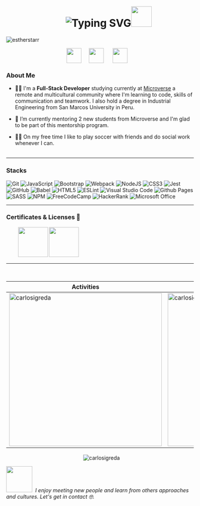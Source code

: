 <h1 align="center">&nbsp;&nbsp;&nbsp;&nbsp;&nbsp;&nbsp;&nbsp;<img src="https://readme-typing-svg.demolab.com?font=Fira+Code&weight=500&size=30&pause=1000&color=247FA7&center=true&vCenter=true&width=435&lines=Hi%2C+I'm+Carlos!" alt="Typing SVG" /><img src="https://github.com/mitul3737/mitul3737/blob/main/Wave.gif" height="55px" width="55px"></h1>

<p align="left"> <img src="https://komarev.com/ghpvc/?username=CarlosIgreda&label=Profile%20views&color=0e75b6&style=flat" alt="estherstarr" /> </p>
<!-- Social icons section -->
<p align="center">
<a  href="https://twitter.com/carlosigreda"  target="_blank">
<img  align="center"  src="https://img.icons8.com/doodle/2x/twitter.png" height="40"  width="40"  /></a>
&#8287;&#8287;&#8287;
<a  href="https://www.linkedin.com/in/carlosigreda"  target="_blank">
<img  align="center"  src="https://img.icons8.com/doodle/2x/linkedin.png" height="40"  width="40"  /></a>
&#8287;&#8287;&#8287;&nbsp;
<a href="mailto:cjigredarivas@gmail.com" target="_blank">
<img  align="center"  src="https://img.icons8.com/doodle/2x/gmail.png"  height="40"  width="40"  /></a> 
&#8287;&#8287;&#8287;
</p>

### About Me  <br>

- 👩‍💻 I'm a **Full-Stack Developer** studying currently at [Microverse](https://www.microverse.org/) a remote and multicultural community where I'm learning to code, skills of communication and teamwork. I also hold a degree in Industrial Engineering from San Marcos University in Peru.

- 👥 I’m currently mentoring 2 new students from Microverse and I'm glad to be part of this mentorship program.

- 🫶🏽 On my free time I like to play soccer with friends and do social work whenever I can.<br><br>
---

### Stacks <br>

![Git](https://img.shields.io/badge/git-%23F05033.svg?style=for-the-badge&logo=git&logoColor=white) ![JavaScript](https://img.shields.io/badge/javascript-%23323330.svg?style=for-the-badge&logo=javascript&logoColor=%23F7DF1E) ![Bootstrap](https://img.shields.io/badge/bootstrap-%23563D7C.svg?style=for-the-badge&logo=bootstrap&logoColor=white) ![Webpack](https://img.shields.io/badge/webpack-%238DD6F9.svg?style=for-the-badge&logo=webpack&logoColor=black) ![NodeJS](https://img.shields.io/badge/node.js-6DA55F?style=for-the-badge&logo=node.js&logoColor=white) ![CSS3](https://img.shields.io/badge/css3-%231572B6.svg?style=for-the-badge&logo=css3&logoColor=white) ![Jest](https://img.shields.io/badge/-jest-%23C21325?style=for-the-badge&logo=jest&logoColor=white) ![GitHub](https://img.shields.io/badge/github-%23121011.svg?style=for-the-badge&logo=github&logoColor=white) ![Babel](https://img.shields.io/badge/Babel-F9DC3e?style=for-the-badge&logo=babel&logoColor=black) ![HTML5](https://img.shields.io/badge/html5-%23E34F26.svg?style=for-the-badge&logo=html5&logoColor=white) ![ESLint](https://img.shields.io/badge/ESLint-4B3263?style=for-the-badge&logo=eslint&logoColor=white) ![Visual Studio Code](https://img.shields.io/badge/Visual%20Studio%20Code-0078d7.svg?style=for-the-badge&logo=visual-studio-code&logoColor=white) ![Github Pages](https://img.shields.io/badge/github%20pages-121013?style=for-the-badge&logo=github&logoColor=white) ![SASS](https://img.shields.io/badge/SASS-hotpink.svg?style=for-the-badge&logo=SASS&logoColor=white) ![NPM](https://img.shields.io/badge/NPM-%23CB3837.svg?style=for-the-badge&logo=npm&logoColor=white) ![FreeCodeCamp](https://img.shields.io/badge/Freecodecamp-%23123.svg?&style=for-the-badge&logo=freecodecamp&logoColor=green) ![HackerRank](https://img.shields.io/badge/-Hackerrank-2EC866?style=for-the-badge&logo=HackerRank&logoColor=white) ![Microsoft Office](https://img.shields.io/badge/Microsoft_Office-D83B01?style=for-the-badge&logo=microsoft-office&logoColor=white)

---

### Certificates & Licenses 🥇 <br>
<p align="left">
  &nbsp; &nbsp; &nbsp; &nbsp; <a href="https://api.accredible.com/v1/frontend/credential_website_embed_image/badge/70557283" target="blank"><img src="https://api.accredible.com/v1/frontend/credential_website_embed_image/badge/70557283" width="80"></a>
<a href="https://api.accredible.com/v1/frontend/credential_website_embed_image/badge/73436909" target="blank"><img src="https://api.accredible.com/v1/frontend/credential_website_embed_image/badge/73436909" width="80"></a>
</p>

---
<p align="center">&nbsp;
 
| Activities  |   Languages  |
| ----------- | ------------ |
| <img align="center" src="https://github-readme-stats.vercel.app/api?username=carlosigreda&show_icons=true&theme=tokyonight" alt="carlosigreda" width="410" /> | <img align="center" src="https://github-readme-stats.vercel.app/api/top-langs?username=carlosigreda&show_icons=true&theme=tokyonight&layout=compact" alt="carlosigreda" width="410" />|
</p>
<p align="center">&nbsp;
<img  width:"500" align="center" src="https://github-readme-streak-stats.herokuapp.com/?user=carlosigreda&" alt="carlosigreda" />
  </p>
  
<img  src="https://media.giphy.com/media/64amOrQOpXtto3LhAT/giphy.gif" width="70"> <em>&nbsp;I enjoy meeting new people and learn from others approaches and cultures. Let's get in contact 🤓. </em>
